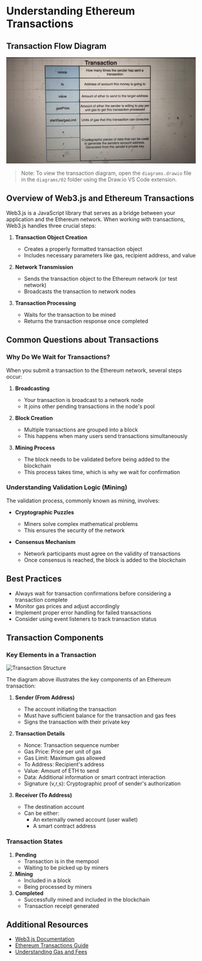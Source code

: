# Understanding Ethereum Transactions

## Transaction Flow Diagram
![Transaction Flow](./02.2.Transaction.jpeg)

> Note: To view the transaction diagram, open the `diagrams.drawio` file in the `diagrams/02` folder using the Draw.io VS Code extension.

## Overview of Web3.js and Ethereum Transactions
Web3.js is a JavaScript library that serves as a bridge between your application and the Ethereum network. When working with transactions, Web3.js handles three crucial steps:

1. **Transaction Object Creation**
   - Creates a properly formatted transaction object
   - Includes necessary parameters like gas, recipient address, and value

2. **Network Transmission**
   - Sends the transaction object to the Ethereum network (or test network)
   - Broadcasts the transaction to network nodes

3. **Transaction Processing**
   - Waits for the transaction to be mined
   - Returns the transaction response once completed

## Common Questions about Transactions

### Why Do We Wait for Transactions?
When you submit a transaction to the Ethereum network, several steps occur:

1. **Broadcasting**
   - Your transaction is broadcast to a network node
   - It joins other pending transactions in the node's pool

2. **Block Creation**
   - Multiple transactions are grouped into a block
   - This happens when many users send transactions simultaneously

3. **Mining Process**
   - The block needs to be validated before being added to the blockchain
   - This process takes time, which is why we wait for confirmation

### Understanding Validation Logic (Mining)
The validation process, commonly known as mining, involves:

- **Cryptographic Puzzles**
  - Miners solve complex mathematical problems
  - This ensures the security of the network

- **Consensus Mechanism**
  - Network participants must agree on the validity of transactions
  - Once consensus is reached, the block is added to the blockchain

## Best Practices
- Always wait for transaction confirmations before considering a transaction complete
- Monitor gas prices and adjust accordingly
- Implement proper error handling for failed transactions
- Consider using event listeners to track transaction status

## Transaction Components

### Key Elements in a Transaction
![Transaction Structure](../diagrams/02/diagrams.drawio)

The diagram above illustrates the key components of an Ethereum transaction:

1. **Sender (From Address)**
   - The account initiating the transaction
   - Must have sufficient balance for the transaction and gas fees
   - Signs the transaction with their private key

2. **Transaction Details**
   - Nonce: Transaction sequence number
   - Gas Price: Price per unit of gas
   - Gas Limit: Maximum gas allowed
   - To Address: Recipient's address
   - Value: Amount of ETH to send
   - Data: Additional information or smart contract interaction
   - Signature (v,r,s): Cryptographic proof of sender's authorization

3. **Receiver (To Address)**
   - The destination account
   - Can be either:
     - An externally owned account (user wallet)
     - A smart contract address

### Transaction States
1. **Pending**
   - Transaction is in the mempool
   - Waiting to be picked up by miners
2. **Mining**
   - Included in a block
   - Being processed by miners
3. **Completed**
   - Successfully mined and included in the blockchain
   - Transaction receipt generated

## Additional Resources
- [Web3.js Documentation](https://web3js.readthedocs.io/)
- [Ethereum Transactions Guide](https://ethereum.org/en/developers/docs/transactions/)
- [Understanding Gas and Fees](https://ethereum.org/en/developers/docs/gas/)
